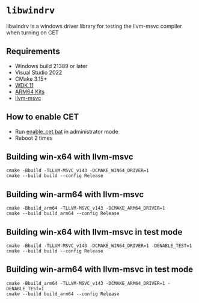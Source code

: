 # ``libwindrv``
libwindrv is a windows driver library for testing the llvm-msvc compiler when turning on CET


## Requirements

- Windows build 21389 or later
- Visual Studio 2022
- CMake 3.15+
- [WDK 11](https://learn.microsoft.com/en-us/windows-hardware/drivers/download-the-wdk)
- [ARM64 Kits](https://learn.microsoft.com/en-us/windows-hardware/drivers/develop/building-arm64-drivers)
- [llvm-msvc](https://github.com/backengineering/llvm-msvc/releases)

## How to enable CET
- Run [enable_cet.bat](https://github.com/backengineering/libwindrv/blob/dev/tools/enable_cet.bat) in administrator mode
- Reboot 2 times


## Building win-x64 with llvm-msvc

```
cmake -Bbuild -TLLVM-MSVC_v143 -DCMAKE_WIN64_DRIVER=1
cmake --build build --config Release
```

## Building win-arm64 with llvm-msvc

```
cmake -Bbuild_arm64 -TLLVM-MSVC_v143 -DCMAKE_ARM64_DRIVER=1
cmake --build build_arm64 --config Release
```

## Building win-x64 with llvm-msvc in test mode

```
cmake -Bbuild -TLLVM-MSVC_v143 -DCMAKE_WIN64_DRIVER=1 -DENABLE_TEST=1
cmake --build build --config Release
```

## Building win-arm64 with llvm-msvc in test mode

```
cmake -Bbuild_arm64 -TLLVM-MSVC_v143 -DCMAKE_ARM64_DRIVER=1 -DENABLE_TEST=1
cmake --build build_arm64 --config Release
```

